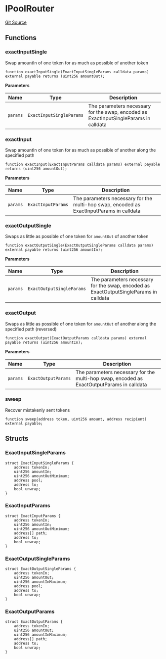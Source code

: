 # IPoolRouter
[Git Source](https://github.com/zeta-chain/protocol-contracts/blob/760564b6e2ea95b8954e5fd40389cee0cb168d35/contracts/evm/tools/interfaces/TridentIPoolRouter.sol)


## Functions
### exactInputSingle

Swap amountIn of one token for as much as possible of another token


```solidity
function exactInputSingle(ExactInputSingleParams calldata params) external payable returns (uint256 amountOut);
```
**Parameters**

|Name|Type|Description|
|----|----|-----------|
|`params`|`ExactInputSingleParams`|The parameters necessary for the swap, encoded as ExactInputSingleParams in calldata|


### exactInput

Swap amountIn of one token for as much as possible of another along the specified path


```solidity
function exactInput(ExactInputParams calldata params) external payable returns (uint256 amountOut);
```
**Parameters**

|Name|Type|Description|
|----|----|-----------|
|`params`|`ExactInputParams`|The parameters necessary for the multi-hop swap, encoded as ExactInputParams in calldata|


### exactOutputSingle

Swaps as little as possible of one token for `amountOut` of another token


```solidity
function exactOutputSingle(ExactOutputSingleParams calldata params) external payable returns (uint256 amountIn);
```
**Parameters**

|Name|Type|Description|
|----|----|-----------|
|`params`|`ExactOutputSingleParams`|The parameters necessary for the swap, encoded as ExactOutputSingleParams in calldata|


### exactOutput

Swaps as little as possible of one token for `amountOut` of another along the specified path (reversed)


```solidity
function exactOutput(ExactOutputParams calldata params) external payable returns (uint256 amountIn);
```
**Parameters**

|Name|Type|Description|
|----|----|-----------|
|`params`|`ExactOutputParams`|The parameters necessary for the multi-hop swap, encoded as ExactOutputParams in calldata|


### sweep

Recover mistakenly sent tokens


```solidity
function sweep(address token, uint256 amount, address recipient) external payable;
```

## Structs
### ExactInputSingleParams

```solidity
struct ExactInputSingleParams {
    address tokenIn;
    uint256 amountIn;
    uint256 amountOutMinimum;
    address pool;
    address to;
    bool unwrap;
}
```

### ExactInputParams

```solidity
struct ExactInputParams {
    address tokenIn;
    uint256 amountIn;
    uint256 amountOutMinimum;
    address[] path;
    address to;
    bool unwrap;
}
```

### ExactOutputSingleParams

```solidity
struct ExactOutputSingleParams {
    address tokenIn;
    uint256 amountOut;
    uint256 amountInMaximum;
    address pool;
    address to;
    bool unwrap;
}
```

### ExactOutputParams

```solidity
struct ExactOutputParams {
    address tokenIn;
    uint256 amountOut;
    uint256 amountInMaximum;
    address[] path;
    address to;
    bool unwrap;
}
```

